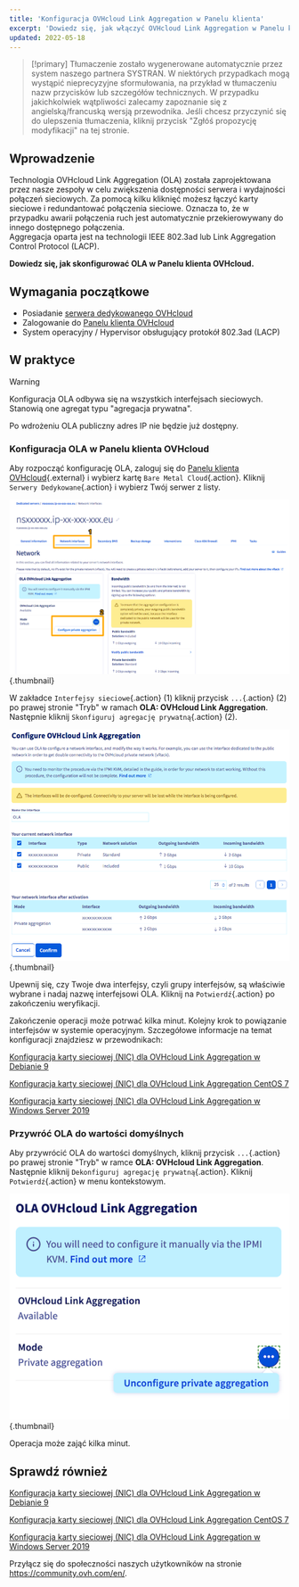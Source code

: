 ```yaml
---
title: 'Konfiguracja OVHcloud Link Aggregation w Panelu klienta'
excerpt: 'Dowiedz się, jak włączyć OVHcloud Link Aggregation w Panelu klienta'
updated: 2022-05-18
---
```


> [!primary]
> Tłumaczenie zostało wygenerowane automatycznie przez system naszego partnera SYSTRAN. W niektórych przypadkach mogą wystąpić nieprecyzyjne sformułowania, na przykład w tłumaczeniu nazw przycisków lub szczegółów technicznych. W przypadku jakichkolwiek wątpliwości zalecamy zapoznanie się z angielską/francuską wersją przewodnika. Jeśli chcesz przyczynić się do ulepszenia tłumaczenia, kliknij przycisk "Zgłóś propozycję modyfikacji" na tej stronie.
> 


## Wprowadzenie

Technologia OVHcloud Link Aggregation (OLA) została zaprojektowana przez nasze zespoły w celu zwiększenia dostępności serwera i wydajności połączeń sieciowych. Za pomocą kilku kliknięć możesz łączyć karty sieciowe i redundantować połączenia sieciowe. Oznacza to, że w przypadku awarii połączenia ruch jest automatycznie przekierowywany do innego dostępnego połączenia.<br>
Aggregacja oparta jest na technologii IEEE 802.3ad lub Link Aggregation Control Protocol (LACP).

**Dowiedz się, jak skonfigurować OLA w Panelu klienta OVHcloud.**

## Wymagania początkowe

- Posiadanie [serwera dedykowanego OVHcloud](https://www.ovhcloud.com/pl/bare-metal/)
- Zalogowanie do [Panelu klienta OVHcloud](https://www.ovh.com/auth/?action=gotomanager&from=https://www.ovh.pl/&ovhSubsidiary=pl)
- System operacyjny / Hypervisor obsługujący protokół 802.3ad (LACP)

## W praktyce

> [!warning]
>
> Konfiguracja OLA odbywa się na wszystkich interfejsach sieciowych. Stanowią one agregat typu "agregacja prywatna".
>
> Po wdrożeniu OLA publiczny adres IP nie będzie już dostępny.
>

### Konfiguracja OLA w Panelu klienta OVHcloud

Aby rozpocząć konfigurację OLA, zaloguj się do [Panelu klienta OVHcloud](https://www.ovh.com/auth/?action=gotomanager&from=https://www.ovh.pl/&ovhSubsidiary=pl){.external} i wybierz kartę `Bare Metal Cloud`{.action}. Kliknij `Serwery Dedykowane`{.action} i wybierz Twój serwer z listy.

![network interfaces](images/network_interfaces2022.png){.thumbnail}

W zakładce `Interfejsy sieciowe`{.action} (1) kliknij przycisk `...`{.action} (2) po prawej stronie "Tryb" w ramach **OLA: OVHcloud Link Aggregation**. Następnie kliknij `Skonfiguruj agregację prywatną`{.action} (2).

![interfejs select](images/interface_select2021.png){.thumbnail}

Upewnij się, czy Twoje dwa interfejsy, czyli grupy interfejsów, są właściwie wybrane i nadaj nazwę interfejsowi OLA. Kliknij na `Potwierdź`{.action} po zakończeniu weryfikacji.

Zakończenie operacji może potrwać kilka minut. Kolejny krok to powiązanie interfejsów w systemie operacyjnym. Szczegółowe informacje na temat konfiguracji znajdziesz w przewodnikach:

[Konfiguracja karty sieciowej (NIC) dla OVHcloud Link Aggregation w Debianie 9](/pages/bare_metal_cloud/dedicated_servers/ola-enable-debian9)

[Konfiguracja karty sieciowej (NIC) dla OVHcloud Link Aggregation CentOS 7](/pages/bare_metal_cloud/dedicated_servers/ola-enable-centos7)

[Konfiguracja karty sieciowej (NIC) dla OVHcloud Link Aggregation w Windows Server 2019](/pages/bare_metal_cloud/dedicated_servers/ola-enable-w2k19)

### Przywróć OLA do wartości domyślnych

Aby przywrócić OLA do wartości domyślnych, kliknij przycisk `...`{.action} po prawej stronie "Tryb" w ramce **OLA: OVHcloud Link Aggregation**. Następnie kliknij `Dekonfiguruj agregację prywatną`{.action}. Kliknij `Potwierdź`{.action} w menu kontekstowym.

![network interfaces](images/default_settings2021.png){.thumbnail}

Operacja może zająć kilka minut.

## Sprawdź również

[Konfiguracja karty sieciowej (NIC) dla OVHcloud Link Aggregation w Debianie 9](/pages/bare_metal_cloud/dedicated_servers/ola-enable-debian9)

[Konfiguracja karty sieciowej (NIC) dla OVHcloud Link Aggregation CentOS 7](/pages/bare_metal_cloud/dedicated_servers/ola-enable-centos7)

[Konfiguracja karty sieciowej (NIC) dla OVHcloud Link Aggregation w Windows Server 2019](/pages/bare_metal_cloud/dedicated_servers/ola-enable-w2k19)

Przyłącz się do społeczności naszych użytkowników na stronie <https://community.ovh.com/en/>.
